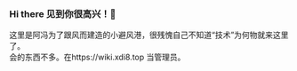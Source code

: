 ### Hi there 见到你很高兴！👋

这里是阿冯为了跟风而建造的小避风港，很残愧自己不知道“技术”为何物就来这里了。<br>
会的东西不多。在https://wiki.xdi8.top 当管理员。
